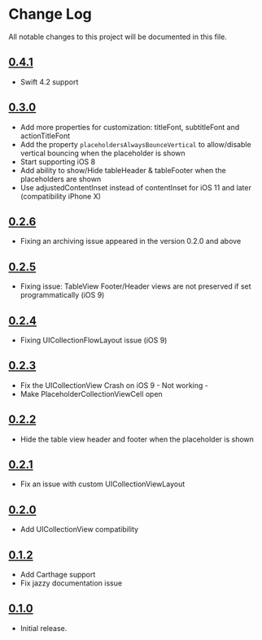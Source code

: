 # Change Log
All notable changes to this project will be documented in this file.

## [0.4.1](https://github.com/HamzaGhazouani/HGPlaceholders/releases/tag/0.3.0)

* Swift 4.2 support

## [0.3.0](https://github.com/HamzaGhazouani/HGPlaceholders/releases/tag/0.3.0)

* Add more properties for customization: titleFont, subtitleFont and actionTitleFont
* Add the property `placeholdersAlwaysBounceVertical` to allow/disable vertical bouncing when the placeholder is shown
* Start supporting iOS 8
* Add ability to show/Hide tableHeader & tableFooter when the placeholders are shown
* Use adjustedContentInset instead of contentInset for iOS 11 and later (compatibility iPhone X)

## [0.2.6](https://github.com/HamzaGhazouani/HGPlaceholders/releases/tag/0.2.6)

* Fixing an archiving issue appeared in the version 0.2.0 and above 

## [0.2.5](https://github.com/HamzaGhazouani/HGPlaceholders/releases/tag/0.2.5)

* Fixing issue: TableView Footer/Header views are not preserved if set programmatically  (iOS 9) 

## [0.2.4](https://github.com/HamzaGhazouani/HGPlaceholders/releases/tag/0.2.4)

* Fixing UICollectionFlowLayout issue (iOS 9) 

## [0.2.3](https://github.com/HamzaGhazouani/HGPlaceholders/releases/tag/0.2.3)

* Fix the UICollectionView Crash on iOS 9 - Not working - 
* Make PlaceholderCollectionViewCell open 

## [0.2.2](https://github.com/HamzaGhazouani/HGPlaceholders/releases/tag/0.2.2)

* Hide the table view header and footer when the placeholder is shown 

## [0.2.1](https://github.com/HamzaGhazouani/HGPlaceholders/releases/tag/0.2.1)

* Fix an issue with custom UICollectionViewLayout

## [0.2.0](https://github.com/HamzaGhazouani/HGPlaceholders/releases/tag/0.2.0)

* Add UICollectionView compatibility

## [0.1.2](https://github.com/HamzaGhazouani/HGPlaceholders/releases/tag/0.1.2)

* Add Carthage support
* Fix jazzy documentation issue

## [0.1.0](https://github.com/HamzaGhazouani/HGPlaceholders/releases/tag/0.1.0)

* Initial release.
